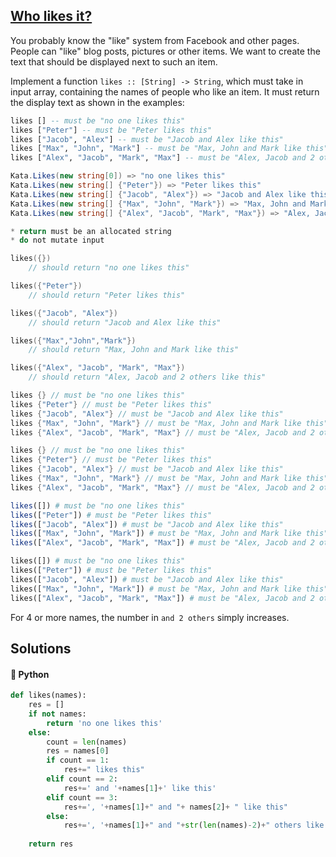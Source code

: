 ## [Who likes it?](https://www.codewars.com/kata/5266876b8f4bf2da9b000362)

You probably know the "like" system from Facebook and other pages. People can "like" blog posts, pictures or other items. We want to create the text that should be displayed next to such an item.

Implement a function `likes :: [String] -> String`, which must take in input array, containing the names of people who like an item. It must return the display text as shown in the examples:

```haskell
likes [] -- must be "no one likes this"
likes ["Peter"] -- must be "Peter likes this"
likes ["Jacob", "Alex"] -- must be "Jacob and Alex like this"
likes ["Max", "John", "Mark"] -- must be "Max, John and Mark like this"
likes ["Alex", "Jacob", "Mark", "Max"] -- must be "Alex, Jacob and 2 others like this"
```
```csharp
Kata.Likes(new string[0]) => "no one likes this"
Kata.Likes(new string[] {"Peter"}) => "Peter likes this"
Kata.Likes(new string[] {"Jacob", "Alex"}) => "Jacob and Alex like this"
Kata.Likes(new string[] {"Max", "John", "Mark"}) => "Max, John and Mark like this"
Kata.Likes(new string[] {"Alex", "Jacob", "Mark", "Max"}) => "Alex, Jacob and 2 others like this"
```
```c
* return must be an allocated string
* do not mutate input

likes({})
    // should return "no one likes this"

likes({"Peter"})
    // should return "Peter likes this"

likes({"Jacob", "Alex"})
    // should return "Jacob and Alex like this"

likes({"Max","John","Mark"})
    // should return "Max, John and Mark like this"

likes({"Alex", "Jacob", "Mark", "Max"})
    // should return "Alex, Jacob and 2 others like this"
```
```cpp
likes {} // must be "no one likes this"
likes {"Peter"} // must be "Peter likes this"
likes {"Jacob", "Alex"} // must be "Jacob and Alex like this"
likes {"Max", "John", "Mark"} // must be "Max, John and Mark like this"
likes {"Alex", "Jacob", "Mark", "Max"} // must be "Alex, Jacob and 2 others like this"
```
```java
likes {} // must be "no one likes this"
likes {"Peter"} // must be "Peter likes this"
likes {"Jacob", "Alex"} // must be "Jacob and Alex like this"
likes {"Max", "John", "Mark"} // must be "Max, John and Mark like this"
likes {"Alex", "Jacob", "Mark", "Max"} // must be "Alex, Jacob and 2 others like this"
```
```julia
likes([]) # must be "no one likes this"
likes(["Peter"]) # must be "Peter likes this"
likes(["Jacob", "Alex"]) # must be "Jacob and Alex like this"
likes(["Max", "John", "Mark"]) # must be "Max, John and Mark like this"
likes(["Alex", "Jacob", "Mark", "Max"]) # must be "Alex, Jacob and 2 others like this"
```
```python
likes([]) # must be "no one likes this"
likes(["Peter"]) # must be "Peter likes this"
likes(["Jacob", "Alex"]) # must be "Jacob and Alex like this"
likes(["Max", "John", "Mark"]) # must be "Max, John and Mark like this"
likes(["Alex", "Jacob", "Mark", "Max"]) # must be "Alex, Jacob and 2 others like this"
```

For 4 or more names, the number in `and 2 others` simply increases.


## Solutions
#### 🐍 Python
```python
def likes(names):
    res = []
    if not names:
        return 'no one likes this'
    else:
        count = len(names)
        res = names[0]
        if count == 1:
            res+=" likes this"
        elif count == 2:
            res+=' and '+names[1]+' like this'
        elif count == 3:
            res+=', '+names[1]+" and "+ names[2]+ " like this"
        else:
            res+=', '+names[1]+" and "+str(len(names)-2)+" others like this"
        
    return res
            
    
```
